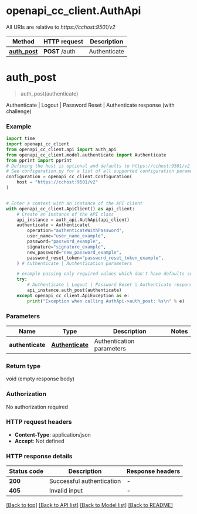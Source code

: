 # openapi_cc_client.AuthApi

All URIs are relative to *https://cchost:9501/v2*

Method | HTTP request | Description
------------- | ------------- | -------------
[**auth_post**](AuthApi.md#auth_post) | **POST** /auth | Authenticate | Logout | Password Reset | Authenticate response (with challenge)


# **auth_post**
> auth_post(authenticate)

Authenticate | Logout | Password Reset | Authenticate response (with challenge)

### Example


```python
import time
import openapi_cc_client
from openapi_cc_client.api import auth_api
from openapi_cc_client.model.authenticate import Authenticate
from pprint import pprint
# Defining the host is optional and defaults to https://cchost:9501/v2
# See configuration.py for a list of all supported configuration parameters.
configuration = openapi_cc_client.Configuration(
    host = "https://cchost:9501/v2"
)


# Enter a context with an instance of the API client
with openapi_cc_client.ApiClient() as api_client:
    # Create an instance of the API class
    api_instance = auth_api.AuthApi(api_client)
    authenticate = Authenticate(
        operation="authenticateWithPassword",
        user_name="user_name_example",
        password="password_example",
        signature="signature_example",
        new_password="new_password_example",
        password_reset_token="password_reset_token_example",
    ) # Authenticate | Authentication parameters

    # example passing only required values which don't have defaults set
    try:
        # Authenticate | Logout | Password Reset | Authenticate response (with challenge)
        api_instance.auth_post(authenticate)
    except openapi_cc_client.ApiException as e:
        print("Exception when calling AuthApi->auth_post: %s\n" % e)
```


### Parameters

Name | Type | Description  | Notes
------------- | ------------- | ------------- | -------------
 **authenticate** | [**Authenticate**](Authenticate.md)| Authentication parameters |

### Return type

void (empty response body)

### Authorization

No authorization required

### HTTP request headers

 - **Content-Type**: application/json
 - **Accept**: Not defined


### HTTP response details

| Status code | Description | Response headers |
|-------------|-------------|------------------|
**200** | Successful authentication |  -  |
**405** | Invalid input |  -  |

[[Back to top]](#) [[Back to API list]](../README.md#documentation-for-api-endpoints) [[Back to Model list]](../README.md#documentation-for-models) [[Back to README]](../README.md)

